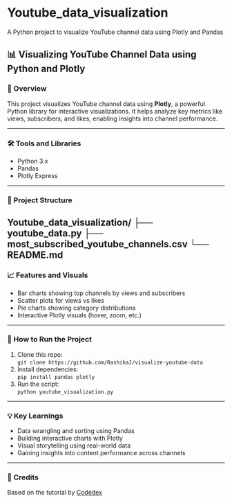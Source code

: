 # Youtube_data_visualization
A Python project to visualize YouTube channel data using Plotly and Pandas

## 📊 Visualizing YouTube Channel Data using Python and Plotly

### 📌 Overview  
This project visualizes YouTube channel data using **Plotly**, a powerful Python library for interactive visualizations. It helps analyze key metrics like views, subscribers, and likes, enabling insights into channel performance.

---

### 🛠 Tools and Libraries
- Python 3.x
- Pandas
- Plotly Express

---

### 📂 Project Structure
Youtube_data_visualization/
├── youtube_data.py 
├── most_subscribed_youtube_channels.csv 
└── README.md 
---

### 📈 Features and Visuals
- Bar charts showing top channels by views and subscribers  
- Scatter plots for views vs likes  
- Pie charts showing category distributions  
- Interactive Plotly visuals (hover, zoom, etc.)

---

### 🚀 How to Run the Project

1. Clone this repo:  
   `git clone https://github.com/RashikaJ/visualize-youtube-data`
2. Install dependencies:  
   `pip install pandas plotly`
3. Run the script:  
   `python youtube_visualization.py`

---

### 💡 Key Learnings

- Data wrangling and sorting using Pandas  
- Building interactive charts with Plotly  
- Visual storytelling using real-world data  
- Gaining insights into content performance across channels

---

### 🧠 Credits  
Based on the tutorial by [Codédex](https://www.codedex.io/projects/visualize-youtube-data-with-plotly)

